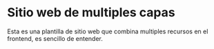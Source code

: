 # Sitio web de multiples capas

Esta es una plantilla de sitio web que combina multiples recursos en el frontend, es sencillo de entender.
